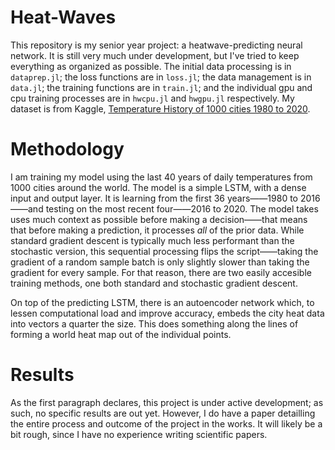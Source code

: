 # Heat-Waves
This repository is my senior year project: a heatwave-predicting neural network. It is still very much under development, but I've tried to keep everything as organized as possible. The initial data processing is in ```dataprep.jl```; the loss functions are in ```loss.jl```; the data management is in ```data.jl```; the training functions are in ```train.jl```; and the individual gpu and cpu training processes are in ```hwcpu.jl``` and ```hwgpu.jl``` respectively. My dataset is from Kaggle, <a href="https://www.kaggle.com/datasets/hansukyang/temperature-history-of-1000-cities-1980-to-2020">Temperature History of 1000 cities 1980 to 2020</a>.
# Methodology
I am training my model using the last 40 years of daily temperatures from 1000 cities around the world. The model is a simple LSTM, with a dense input and output layer. It is learning from the first 36 years——1980 to 2016——and testing on the most recent four——2016 to 2020. The model takes uses much context as possible before making a decision——that means that before making a prediction, it processes <i>all</i> of the prior data. While standard gradient descent is typically much less performant than the stochastic version, this sequential processing flips the script——taking the gradient of a random sample batch is only slightly slower than taking the gradient for every sample. For that reason, there are two easily accesible training methods, one both standard and stochastic gradient descent.

On top of the predicting LSTM, there is an autoencoder network which, to lessen computational load and improve accuracy, embeds the city heat data into vectors a quarter the size. This does something along the lines of forming a world heat map out of the individual points.
# Results
As the first paragraph declares, this project is under active development; as such, no specific results are out yet. However, I do have a paper detailling the entire process and outcome of the project in the works. It will likely be a bit rough, since I have no experience writing scientific papers.
